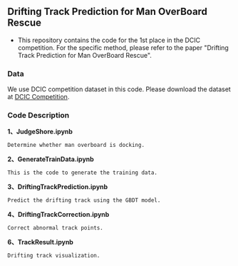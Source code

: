 
## Drifting Track Prediction for Man OverBoard Rescue

* This repository contains the code for the 1st place in the DCIC competition. For the specific method, please refer to the paper "Drifting Track Prediction for Man OverBoard Rescue".

### Data
We use DCIC competition dataset in this code. Please download the dataset at [DCIC Competition](https://www.datafountain.cn/competitions/497/datasets).

### Code Description
**1、JudgeShore.ipynb**  
    
    Determine whether man overboard is docking.

**2、GenerateTrainData.ipynb**  
    
    This is the code to generate the training data.

**3、DriftingTrackPrediction.ipynb**  
    
    Predict the drifting track using the GBDT model.

**4、DriftingTrackCorrection.ipynb**  
    
    Correct abnormal track points.

**6、TrackResult.ipynb**  
    
    Drifting track visualization.
